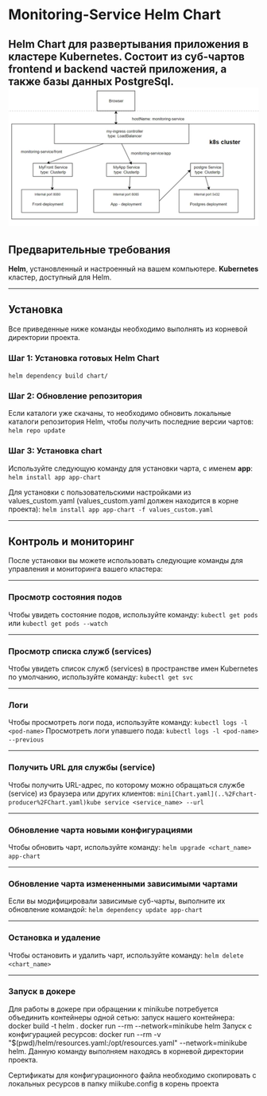 # Monitoring-Service Helm Chart
Helm Chart для развертывания приложения в кластере Kubernetes. Состоит из суб-чартов frontend и backend частей приложения, 
а также базы данных PostgreSql.
![pic1](charts.jpg)
---

## Предварительные требования
**Helm**, установленный и настроенный на вашем компьютере. **Kubernetes** кластер, доступный для Helm.

---

## Установка
Все приведенные ниже команды необходимо выполнять из корневой директории проекта.

### Шаг 1: Установка готовых Helm Chart
`helm dependency build chart/`

### Шаг 2: Обновление репозитория
Если каталоги уже скачаны, то необходимо обновить локальные каталоги репозитория Helm, 
чтобы получить последние версии чартов: `helm repo update`

### Шаг 3: Установка chart
Используйте следующую команду для установки чарта, с именем **app**: `helm install app app-chart`

Для установки с пользовательскими настройками из values_custom.yaml 
(values_custom.yaml должен находится в корне проекта): `helm install app app-chart -f values_custom.yaml`

--- 

## Контроль и мониторинг
После установки вы можете использовать следующие команды для управления и мониторинга вашего кластера:

---

### Просмотр состояния подов
Чтобы увидеть состояние подов, используйте команду: `kubectl get pods` или `kubectl get pods --watch`

---

### Просмотр списка служб (services)
Чтобы увидеть список служб (services) в пространстве имен Kubernetes по умолчанию, 
используйте команду: `kubectl get svc`

---

### Логи
Чтобы просмотреть логи пода, используйте команду: `kubectl logs -l <pod-name>`
Просмотреть логи упавшего пода: `kubectl logs -l <pod-name> --previous`

---

### Получить URL для службы (service)
Чтобы получить URL-адрес, по которому можно обращаться службе (service) из 
браузера или других клиентов: `mini[Chart.yaml](..%2Fchart-producer%2FChart.yaml)kube service <service_name> --url`

---

### Обновление чарта новыми конфигурациями
Чтобы обновить чарт, используйте команду: `helm upgrade <chart_name> app-chart`

---

### Обновление чарта измененными зависимыми чартами
Если вы модифицировали зависимые суб-чарты, выполните их обновление командой: `helm dependency update app-chart`

---

### Остановка и удаление
Чтобы остановить и удалить чарт, используйте команду: `helm delete <chart_name>`

---

### Запуск в докере
Для работы в докере при обращении к minikube потребуется объединить контейнеры одной сетью: запуск нашего контейнера: docker build -t helm . docker run --rm --network=minikube helm Запуск с конфигурацией ресурсов: docker run --rm -v "$(pwd)/helm/resources.yaml:/opt/resources.yaml" --network=minikube helm. 
Данную команду выполняем находясь в корневой директории проекта. 

Сертификаты для конфигурационного файла необходимо скопировать с локальных ресурсов в папку miikube.config в корень проекта


